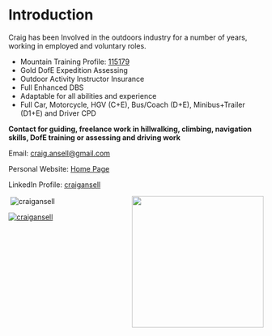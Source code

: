 # Introduction

Craig has been Involved in the outdoors industry for a number of years, working in employed and voluntary roles.

- Mountain Training Profile: [115179](https://mt.tahdah.me/profile/index/115179)
- Gold DofE Expedition Assessing
- Outdoor Activity Instructor Insurance
- Full Enhanced DBS
- Adaptable for all abilities and experience
- Full Car, Motorcycle, HGV (C+E), Bus/Coach (D+E), Minibus+Trailer (D1+E) and Driver CPD

**Contact for guiding, freelance work in hillwalking, climbing, navigation skills, DofE training or assessing and driving work**

Email: <a href="mailto:craig.ansell@gmail.com">craig.ansell@gmail.com</a>

Personal Website: [Home Page](http://craigansell.uk)

LinkedIn Profile: [craigansell](http://www.linkedin.com/in/craigansell)

<img align="right" width="260" src="https://img.freepik.com/premium-vector/programmer-work-laptop-computer-website-code-program-concept_133260-5400.jpg">

<p>&nbsp;<img align="center" src="https://github-readme-stats.vercel.app/api?username=craigansell&show_icons=true&locale=en" alt="craigansell" /></p>

<p align="left"> <a href="https://github.com/ryo-ma/github-profile-trophy"><img src="https://github-profile-trophy.vercel.app/?username=craigansell" alt="craigansell" /></a> </p>

